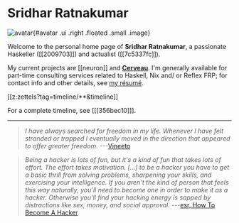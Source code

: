 # Sridhar Ratnakumar

![avatar](static/favicon.jpeg){#avatar .ui .right .floated .small .image}

Welcome to the personal home page of **Sridhar Ratnakumar**, a passionate Haskeller ([[2009703]]) and actualist ([[7c5337fc]]). 

My current projects are [[neuron]] and [**Cerveau**](https://www.cerveau.app/). I'm generally available for part-time consulting services related to Haskell, Nix and/ or Reflex FRP; for contact info and other details, see [my résumé](./static/resume.pdf).

[[z:zettels?tag=timeline/**&timeline]]

For a complete timeline, see [[[356bec10]]].

---

> *I have always searched for freedom in my life. Whenever I have felt stranded or trapped I eventually moved in the direction that appeared to offer greater freedom.* ---[Vineeto](http://actualfreedom.com.au/actualism/vineeto/vineeto.htm)

> *Being a hacker is lots of fun, but it's a kind of fun that takes lots of effort. The effort takes motivation. [...] to be a hacker you have to get a basic thrill from solving problems, sharpening your skills, and exercising your intelligence. If you aren't the kind of person that feels this way naturally, you'll need to become one in order to make it as a hacker. Otherwise you'll find your hacking energy is sapped by distractions like sex, money, and social approval.* ---[esr, How To Become A Hacker](http://www.catb.org/esr/faqs/hacker-howto.html)

